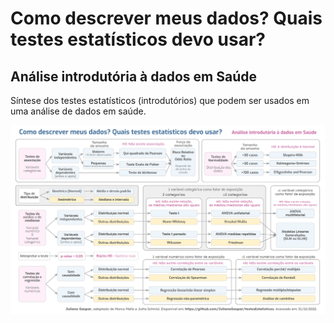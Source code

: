 # Como descrever meus dados? Quais testes estatísticos devo usar?
## Análise introdutória à dados em Saúde

Síntese dos testes estatísticos (introdutórios) que podem ser usados em uma análise de dados em saúde.

![App Screenshot](QualTesteEstatisticoDevoUsar.png)
